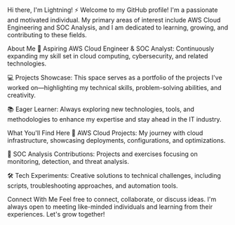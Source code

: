 Hi there, I'm Lightning! ⚡
Welcome to my GitHub profile! I'm a passionate and motivated individual. My primary areas of interest include AWS Cloud Engineering and SOC Analysis, and I am dedicated to learning, growing, and contributing to these fields.

About Me
🌟 Aspiring AWS Cloud Engineer & SOC Analyst: Continuously expanding my skill set in cloud computing, cybersecurity, and related technologies.

💻 Projects Showcase: This space serves as a portfolio of the projects I've worked on—highlighting my technical skills, problem-solving abilities, and creativity.

📚 Eager Learner: Always exploring new technologies, tools, and methodologies to enhance my expertise and stay ahead in the IT industry.

What You'll Find Here
🚀 AWS Cloud Projects: My journey with cloud infrastructure, showcasing deployments, configurations, and optimizations.

🔐 SOC Analysis Contributions: Projects and exercises focusing on monitoring, detection, and threat analysis.

🛠️ Tech Experiments: Creative solutions to technical challenges, including scripts, troubleshooting approaches, and automation tools.

Connect With Me
Feel free to connect, collaborate, or discuss ideas. I'm always open to meeting like-minded individuals and learning from their experiences. Let's grow together!
